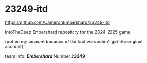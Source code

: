 # 23249-itd
https://github.com/CameronEmbershard/23249-itd

IntoTheDeep Embershard repository for the 2024-2025 game

(put on my account because of the fact we couldn't get the original account)

team info: **_Embershard_** Number **_23249_** 

